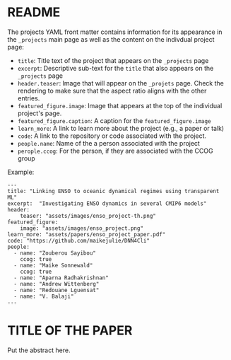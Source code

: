 # README
The projects YAML front matter contains information for its appearance in the `_projects` main page as well as the content on the indivdual project page:

- `title`: Title text of the project that appears on the `_projects` page
- `excerpt`: Descriptive sub-text for the `title` that also appears on the `_projects` page
- `header.teaser`: Image that will appear on the `_projets` page. Check the rendering to make sure that the aspect ratio aligns with the other entries.
- `featured_figure.image`: Image that appears at the top of the individual project's page.
- `featured_figure.caption`: A caption for the `featured_figure.image`
- `learn_more`: A link to learn more about the project (e.g., a paper or talk)
- `code`: A link to the repository or code associated with the project.
- `people.name`: Name of the a person associated with the project
- `perople.ccog`: For the person, if they are associated with the CCOG group

Example:

```
---
title: "Linking ENSO to oceanic dynamical regimes using transparent ML"
excerpt:  "Investigating ENSO dynamics in several CMIP6 models"
header:
    teaser: "assets/images/enso_project-th.png"
featured_figure: 
    image: "assets/images/enso_project.png"
learn_more: "assets/papers/enso_project_paper.pdf"
code: "https://github.com/maikejulie/DNN4Cli"
people:
  - name: "Zouberou Sayibou"
    ccog: true
  - name: "Maike Sonnewald"
    ccog: true
  - name: "Aparna Radhakrishnan"
  - name: "Andrew Wittenberg"
  - name: "Redouane Lguensat"
  - name: "V. Balaji"
---
```

# TITLE OF THE PAPER

Put the abstract here.

```
